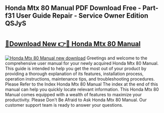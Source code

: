 ## Honda Mtx 80 Manual PDF Download Free - Part-f31 User Guide Repair - Service Owner Edition QSJyS

# <h2><a href="http://bc67983.oget.top/?id=Honda+Mtx+80+Manual">🔗Download New 👉🔴 Honda Mtx 80 Manual</a></h2>

[![Honda Mtx 80 Manual new download](https://i.imgur.com/5g1atiW.png)](http://bc67983.oget.top/?id=Honda+Mtx+80+Manual)
Greetings and welcome to the comprehensive user manual for your newly acquired Honda Mtx 80 Manual. This guide is intended to help you get the most out of your product by providing a thorough explanation of its features, installation process, operation instructions, maintenance tips, and troubleshooting procedures. Please Refer to the Index Honda Mtx 80 Manual The index at the end of this manual can help you quickly locate relevant information. This Honda Mtx 80 Manual comes equipped with a wealth of features to maximize your productivity. Please Don't Be Afraid to Ask Honda Mtx 80 Manual. Our customer support team is ready to answer your questions.
